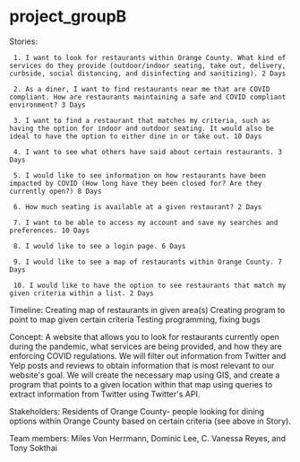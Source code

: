 # project_groupB

Stories: 
	 
	 1. I want to look for restaurants within Orange County. What kind of services do they provide (outdoor/indoor seating, take out, delivery, curbside, social distancing, and disinfecting and sanitizing). 2 Days
         
	 2. As a diner, I want to find restaurants near me that are COVID compliant. How are restaurants maintaining a safe and COVID compliant environment? 3 Days
         
	 3. I want to find a restaurant that matches my criteria, such as having the option for indoor and outdoor seating. It would also be ideal to have the option to either dine in or take out. 10 Days
         
	 4. I want to see what others have said about certain restaurants. 3 Days
         
	 5. I would like to see information on how restaurants have been impacted by COVID (How long have they been closed for? Are they currently open?) 8 Days
         
	 6. How much seating is available at a given restaurant? 2 Days
         
	 7. I want to be able to access my account and save my searches and preferences. 10 Days
         
	 8. I would like to see a login page. 6 Days
         
	 9. I would like to see a map of restaurants within Orange County. 7 Days
         
	 10. I would like to have the option to see restaurants that match my given criteria within a list. 2 Days


Timeline: Creating map of restaurants in given area(s)
				  Creating program to point to map given certain criteria
				  Testing programming, fixing bugs
				

Concept: A website that allows you to look for restaurants currently open during the pandemic, what services are being provided, and how they are enforcing COVID regulations. We will filter out information from Twitter and Yelp posts and reviews to obtain information that is most relevant to our website's goal. We will create the necessary map using GIS, and create a program that points to a given location within that map using queries to extract information from Twitter using Twitter's API.


Stakeholders: Residents of Orange County- people looking for dining options within Orange County based on certain criteria (see above in Story).


Team members: Miles Von Herrmann, Dominic Lee, C. Vanessa Reyes, and Tony Sokthai
